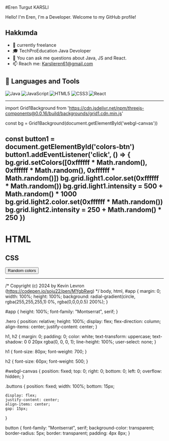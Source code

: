 #Eren Turgut KARSLI

Hello! I'm Eren, I'm a Developer. Welcome to my GitHub profile!

## Hakkımda

- 💼 currently freelance
- 🎓 TechProEducation Java Devoloper
- 💬 You can ask me questions about Java, JS and React.
- 📫 Reach me: Karslieren61@gmail.com

## 🔧 Languages ​​and Tools

![Java](https://img.shields.io/badge/Java-ED8B00?style=for-the-badge&logo=java&logoColor=white)
![JavaScript](https://img.shields.io/badge/JavaScript-F7DF1E?style=for-the-badge&logo=javascript&logoColor=black)
![HTML5](https://img.shields.io/badge/HTML5-E34F26?style=for-the-badge&logo=html5&logoColor=white)
![CSS3](https://img.shields.io/badge/CSS3-1572B6?style=for-the-badge&logo=css3&logoColor=white)
![React](https://img.shields.io/badge/React-20232A?style=for-the-badge&logo=react&logoColor=61DAFB)

---
import Grid1Background from 'https://cdn.jsdelivr.net/npm/threejs-components@0.0.16/build/backgrounds/grid1.cdn.min.js'

const bg = Grid1Background(document.getElementById('webgl-canvas'))

const button1 = document.getElementById('colors-btn')
button1.addEventListener('click', () => {
  bg.grid.setColors([0xffffff * Math.random(), 0xffffff * Math.random(), 0xffffff * Math.random()])
  bg.grid.light1.color.set(0xffffff * Math.random())
  bg.grid.light1.intensity = 500 + Math.random() * 1000
  bg.grid.light2.color.set(0xffffff * Math.random())
  bg.grid.light2.intensity = 250 + Math.random() * 250
})
------

<!DOCTYPE html>
<html lang="en">
<head>
    <meta charset="UTF-8">
    <meta name="viewport" content="width=device-width, initial-scale=1.0">
    <link rel="stylesheet" href="https://fonts.googleapis.com/css2?family=Montserrat:wght@500;700&amp;display=swap">
    <link rel="stylesheet" href="style.css">
    <script defer type="module" src="main.js"></script>
    <title>Document</title>
</head>
<body>
    <div id="app">
        <canvas id="webgl-canvas"></canvas>
        <div class="hero">
          <h1>HTML</h1>
          <h2>CSS</h2>
        </div>
        <div class="buttons">
          <button type="button" id="colors-btn">
            Random colors
          </button>
        </div>
      </div>
      
</body>
</html>

-----

/* Copyright (c) 2024 by Kevin Levron (https://codepen.io/soju22/pen/MYgbRwg) */
body, html, #app {
    margin: 0;
    width: 100%;
    height: 100%;
    background: radial-gradient(circle, rgba(255,255,255,1) 0%, rgba(0,0,0,0.5) 200%);
  }
  
  #app {
    height: 100%;
    font-family: "Montserrat", serif;
  }
  
  .hero {
    position: relative;
    height: 100%;
    display: flex;
    flex-direction: column;
    align-items: center;
    justify-content: center;
  }
  
  h1, h2 {
    margin: 0;
    padding: 0;
    color: white;
    text-transform: uppercase;
    text-shadow: 0 0 20px rgba(0, 0, 0, 1);
    line-height: 100%;
    user-select: none;
  }
  
  h1 {
    font-size: 80px;
    font-weight: 700;
  }
  
  h2 {
    font-size: 60px;
    font-weight: 500;
  }
  
  #webgl-canvas {
    position: fixed;
    top: 0;
    right: 0;
    bottom: 0;
    left: 0;
    overflow: hidden;
  }
  
  .buttons {
    position: fixed;
    width: 100%;
    bottom: 15px;
  
    display: flex;
    justify-content: center;
    align-items: center;
    gap: 15px;
  }
  
  button {
    font-family: "Montserrat", serif;
    background-color: transparent;
    border-radius: 5px;
    border: transparent;
    padding: 4px 8px;
  }
